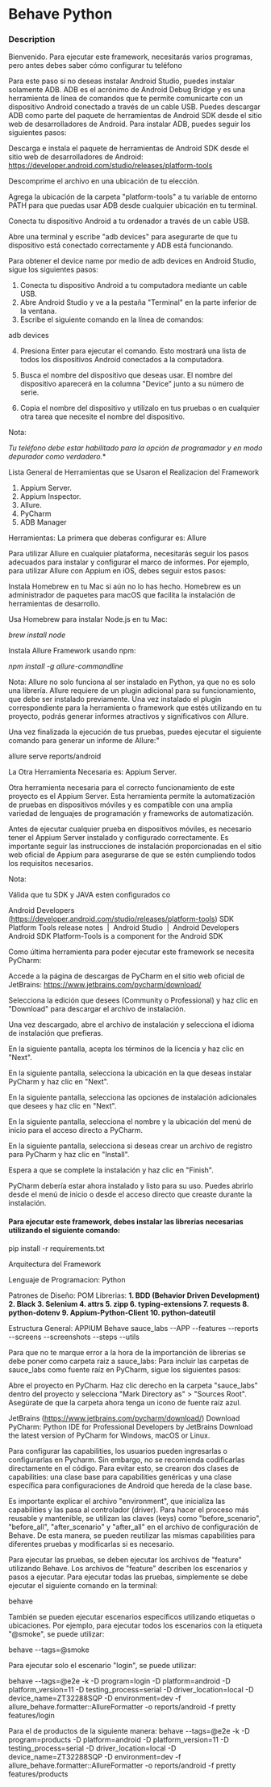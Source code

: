 # Behave Python 

### Description
Bienvenido. Para ejecutar este framework, necesitarás varios programas, pero antes debes saber cómo configurar tu teléfono

Para este paso si no deseas instalar Android Studio, puedes instalar solamente ADB. ADB es el acrónimo de Android Debug Bridge y es una herramienta de línea de comandos que te permite comunicarte con un dispositivo Android conectado a través de un cable USB. Puedes descargar ADB como parte del paquete de herramientas de Android SDK desde el sitio web de desarrolladores de Android.
Para instalar ADB, puedes seguir los siguientes pasos:

Descarga e instala el paquete de herramientas de Android SDK desde el sitio web de desarrolladores de Android: https://developer.android.com/studio/releases/platform-tools

Descomprime el archivo en una ubicación de tu elección.

Agrega la ubicación de la carpeta "platform-tools" a tu variable de entorno PATH para que puedas usar ADB desde cualquier ubicación en tu terminal.

Conecta tu dispositivo Android a tu ordenador a través de un cable USB.

Abre una terminal y escribe "adb devices" para asegurarte de que tu dispositivo está conectado correctamente y ADB está funcionando.

Para obtener el device name por medio de adb devices en Android Studio, sigue los siguientes pasos:

1. Conecta tu dispositivo Android a tu computadora mediante un cable USB.
2. Abre Android Studio y ve a la pestaña "Terminal" en la parte inferior de la ventana.
3. Escribe el siguiente comando en la línea de comandos:

adb devices


4. Presiona Enter para ejecutar el comando. Esto mostrará una lista de todos los dispositivos Android conectados a la computadora.

5. Busca el nombre del dispositivo que deseas usar. El nombre del dispositivo aparecerá en la columna "Device" junto a su número de serie.

6. Copia el nombre del dispositivo y utilízalo en tus pruebas o en cualquier otra tarea que necesite el nombre del dispositivo.

Nota: 

*Tu teléfono debe estar habilitado para la opción de programador y en modo depurador como verdadero.**

Lista General de Herramientas que se Usaron el Realizacion del Framework
1. Appium Server. 
2. Appium Inspector. 
3. Allure. 
4. PyCharm
5. ADB Manager

Herramientas: 
La primera que deberas configurar es: Allure

Para utilizar Allure en cualquier plataforma, necesitarás seguir los pasos adecuados para instalar y configurar el marco de informes. Por ejemplo, para utilizar Allure con Appium en iOS, debes seguir estos pasos:

Instala Homebrew en tu Mac si aún no lo has hecho. Homebrew es un administrador de paquetes para macOS que facilita la instalación de herramientas de desarrollo.

Usa Homebrew para instalar Node.js en tu Mac:

_brew install node_

Instala Allure Framework usando npm:

_npm install -g allure-commandline_

Nota: 
Allure no solo funciona al ser instalado en Python, ya que no es solo una librería. Allure requiere de un plugin adicional para su funcionamiento, que debe ser instalado previamente. Una vez instalado el plugin correspondiente para la herramienta o framework que estés utilizando en tu proyecto, podrás generar informes atractivos y significativos con Allure.

Una vez finalizada la ejecución de tus pruebas, puedes ejecutar el siguiente comando para generar un informe de Allure:"

allure serve reports/android

La Otra Herramienta Necesaria es: 
Appium Server.

Otra herramienta necesaria para el correcto funcionamiento de este proyecto es el Appium Server. Esta herramienta permite la automatización de pruebas en dispositivos móviles y es compatible con una amplia variedad de lenguajes de programación y frameworks de automatización.

Antes de ejecutar cualquier prueba en dispositivos móviles, es necesario tener el Appium Server instalado y configurado correctamente. Es importante seguir las instrucciones de instalación proporcionadas en el sitio web oficial de Appium para asegurarse de que se estén cumpliendo todos los requisitos necesarios.

Nota: 

Válida que tu SDK y JAVA esten configurados co

Android Developers (https://developer.android.com/studio/releases/platform-tools)
SDK Platform Tools release notes  |  Android Studio  |  Android Developers
Android SDK Platform-Tools is a component for the Android SDK

Como última herramienta para poder ejecutar este framework se necesita PyCharm:

Accede a la página de descargas de PyCharm en el sitio web oficial de JetBrains: https://www.jetbrains.com/pycharm/download/

Selecciona la edición que desees (Community o Professional) y haz clic en "Download" para descargar el archivo de instalación.

Una vez descargado, abre el archivo de instalación y selecciona el idioma de instalación que prefieras.

En la siguiente pantalla, acepta los términos de la licencia y haz clic en "Next".

En la siguiente pantalla, selecciona la ubicación en la que deseas instalar PyCharm y haz clic en "Next".

En la siguiente pantalla, selecciona las opciones de instalación adicionales que desees y haz clic en "Next".

En la siguiente pantalla, selecciona el nombre y la ubicación del menú de inicio para el acceso directo a PyCharm.

En la siguiente pantalla, selecciona si deseas crear un archivo de registro para PyCharm y haz clic en "Install".

Espera a que se complete la instalación y haz clic en "Finish".

PyCharm debería estar ahora instalado y listo para su uso. Puedes abrirlo desde el menú de inicio o desde el acceso directo que creaste durante la instalación.

#### Para ejecutar este framework, debes instalar las librerías necesarias utilizando el siguiente comando:
pip install -r requirements.txt

Arquitectura del Framework

Lenguaje de Programacion: Python 

Patrones de Diseño: POM
Librerias: 
**1. BDD (Behavior Driven Development) 
2. Black
3. Selenium
4. attrs
5. zipp
6. typing-extensions
7. requests
8. python-dotenv
9. Appium-Python-Client
10. python-dateutil**

Estructura General: 
APPIUM
    Behave
        sauce_labs
         --APP
         --features
         --reports
         --screens
         --screenshots
         --steps
         --utils

Para que no te marque error a la hora de la importanción de librerias 
se debe poner como carpeta raiz a sauce_labs: 
Para incluir las carpetas de sauce_labs como fuente raíz en PyCharm, sigue los siguientes pasos:

Abre el proyecto en PyCharm.
Haz clic derecho en la carpeta "sauce_labs" dentro del proyecto y selecciona "Mark Directory as" > "Sources Root".
Asegúrate de que la carpeta ahora tenga un icono de fuente raíz azul.

JetBrains (https://www.jetbrains.com/pycharm/download/)
Download PyCharm: Python IDE for Professional Developers by JetBrains
Download the latest version of PyCharm for Windows, macOS or Linux.

Para configurar las capabilities, los usuarios pueden ingresarlas o configurarlas en Pycharm. Sin embargo, no se recomienda codificarlas directamente en el código. Para evitar esto, se crearon dos clases de capabilities: una clase base para capabilities genéricas y una clase específica para configuraciones de Android que hereda de la clase base.

Es importante explicar el archivo "environment", que inicializa las capabilities y las pasa al controlador (driver). Para hacer el proceso más reusable y mantenible, se utilizan las claves (keys) como "before_scenario", "before_all", "after_scenario" y "after_all" en el archivo de configuración de Behave. De esta manera, se pueden reutilizar las mismas capabilities para diferentes pruebas y modificarlas si es necesario.

Para ejecutar las pruebas, se deben ejecutar los archivos de "feature" utilizando Behave. Los archivos de "feature" describen los escenarios y pasos a ejecutar. Para ejecutar todas las pruebas, simplemente se debe ejecutar el siguiente comando en la terminal:

behave

También se pueden ejecutar escenarios específicos utilizando etiquetas o ubicaciones. Por ejemplo, para ejecutar todos los escenarios con la etiqueta "@smoke", se puede utilizar:

behave --tags=@smoke

Para ejecutar solo el escenario "login", se puede utilizar:

behave --tags=@e2e -k -D program=login -D platform=android -D platform_version=11 -D testing_process=serial -D driver_location=local -D device_name=ZT32288SQP -D environment=dev -f allure_behave.formatter::AllureFormatter -o reports/android -f pretty features/login

 Para el de productos de la siguiente manera: 
behave --tags=@e2e -k -D program=products -D platform=android -D platform_version=11 -D testing_process=serial -D driver_location=local -D device_name=ZT32288SQP -D environment=dev -f allure_behave.formatter::AllureFormatter -o reports/android -f pretty features/products